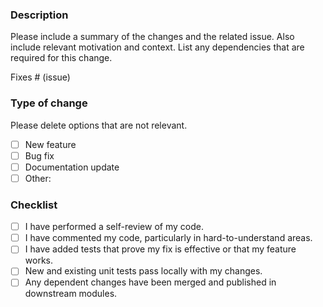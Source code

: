 ### Description

Please include a summary of the changes and the related issue. Also include relevant motivation and context. List any dependencies that are required for this change.

Fixes # (issue)

### Type of change

Please delete options that are not relevant.

- [ ] New feature
- [ ] Bug fix
- [ ] Documentation update
- [ ] Other: 

### Checklist

- [ ] I have performed a self-review of my code.
- [ ] I have commented my code, particularly in hard-to-understand areas.
- [ ] I have added tests that prove my fix is effective or that my feature works.
- [ ] New and existing unit tests pass locally with my changes.
- [ ] Any dependent changes have been merged and published in downstream modules.
